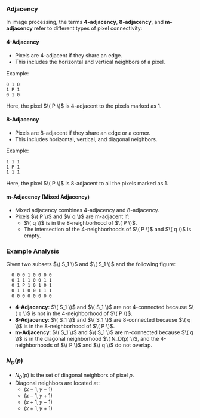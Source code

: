 
### Adjacency

In image processing, the terms **4-adjacency**, **8-adjacency**, and **m-adjacency** refer to different types of pixel connectivity:

#### 4-Adjacency
- Pixels are 4-adjacent if they share an edge.
- This includes the horizontal and vertical neighbors of a pixel.

Example:
```
0 1 0
1 P 1
0 1 0
```
Here, the pixel $\( P \)$ is 4-adjacent to the pixels marked as 1.

#### 8-Adjacency
- Pixels are 8-adjacent if they share an edge or a corner.
- This includes horizontal, vertical, and diagonal neighbors.

Example:
```
1 1 1
1 P 1
1 1 1
```
Here, the pixel $\( P \)$ is 8-adjacent to all the pixels marked as 1.

#### m-Adjacency (Mixed Adjacency)
- Mixed adjacency combines 4-adjacency and 8-adjacency.
- Pixels $\( P \)$ and $\( q \)$ are m-adjacent if:
  - $\( q \)$ is in the 8-neighborhood of $\( P \)$.
  - The intersection of the 4-neighborhoods of $\( P \)$ and $\( q \)$ is empty.

### Example Analysis
Given two subsets $\( S_1 \)$ and $\( S_1 \)$ and the following figure:

```
  0 0 0 1 0 0 0 0
  0 1 1 1 0 0 1 1
  0 1 P 1 0 1 0 1
  0 1 1 0 0 1 1 1
  0 0 0 0 0 0 0 0
```
- **4-Adjacency**: $\( S_1 \)$ and $\( S_1 \)$ are not 4-connected because $\( q \)$ is not in the 4-neighborhood of $\( P \)$.
- **8-Adjacency**: $\( S_1 \)$ and $\( S_1 \)$ are 8-connected because $\( q \)$ is in the 8-neighborhood of $\( P \)$.
- **m-Adjacency**: $\( S_1 \)$ and $\( S_1 \)$ are m-connected because $\( q \)$ is in the diagonal neighborhood $\( N_D(p) \)$, and the 4-neighborhoods of $\( P \)$ and $\( q \)$ do not overlap.

### $N_D(p)$
- $N_D(p)$ is the set of diagonal neighbors of pixel $p$.
- Diagonal neighbors are located at:
  - $(x-1, y-1)$
  - $(x-1, y+1)$
  - $(x+1, y-1)$
  - $(x+1, y+1)$


